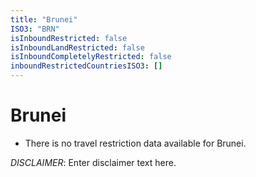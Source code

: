 ```yaml
---
title: "Brunei"
ISO3: "BRN"
isInboundRestricted: false
isInboundLandRestricted: false
isInboundCompletelyRestricted: false
inboundRestrictedCountriesISO3: []
---
```


# Brunei

* There is no travel restriction data available for Brunei.

*DISCLAIMER*: Enter disclaimer text here.
